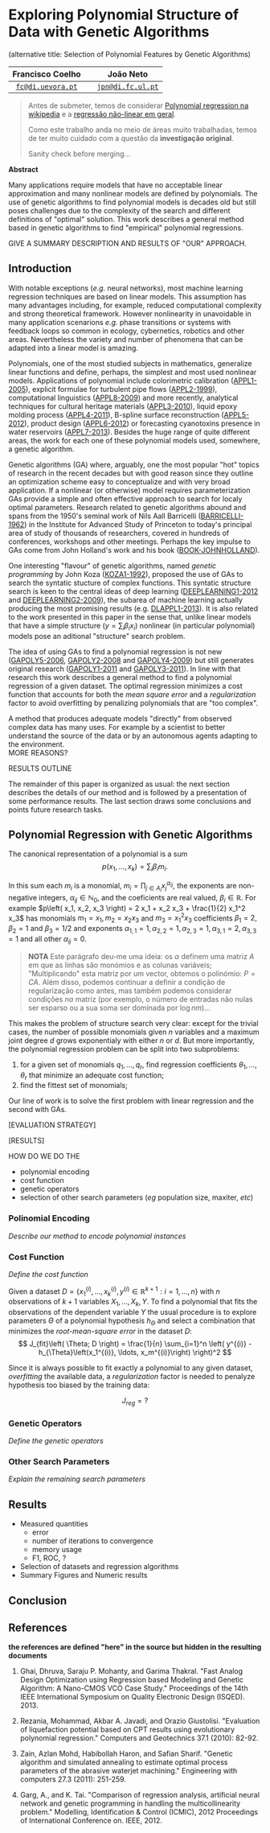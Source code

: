 # Exploring Polynomial Structure of Data with Genetic Algorithms

(alternative title: Selection of Polynomial Features by Genetic Algorithms)

Francisco Coelho |  | João Neto
:---------------:|-----|:---------:
[`fc@di.uevora.pt`](mailto://fc@di.uevora.pt)| |[`jpn@di.fc.ul.pt`](mailto://jpn@di.fc.ul.pt)


>Antes de submeter, temos de considerar [Polynomial regression na wikipedia](http://en.wikipedia.org/wiki/Polynomial_regression) e a [regressão não-linear em geral](https://www.google.pt/search?q=nonlinear+regression).  
>
>Como este trabalho anda no meio de áreas muito trabalhadas, temos de ter muito cuidado com a questão da **investigação original**.
> 
> Sanity check  before merging...

**Abstract**  

Many applications require models that have no acceptable linear approximation and many nonlinear models are defined by polynomials. The use of genetic algorithms to find polynomial models is decades old but still poses challenges due to the complexity of the search and different definitions of "optimal" solution.
This work describes a general method based in genetic algorithms to find "empirical" polynomial regressions.

GIVE A SUMMARY DESCRIPTION AND RESULTS OF "OUR" APPROACH.

## Introduction

With notable exceptions (_e.g._ neural networks), most machine learning regression techniques are based on linear models. This assumption has many advantages including, for example, reduced computational complexity and strong theoretical framework. However nonlinearity in unavoidable in many application scenarions _e.g._ phase transitions or systems with feedback loops so common in ecology, cybernetics, robotics and other areas. Nevertheless the variety and number of phenomena that can be adapted into a linear model is amazing.

Polynomials, one of the most studied subjects in mathematics, generalize linear functions and define, perhaps, the simplest and most used nonlinear models. Applications of polynomial include colorimetric calibration ([APPL1-2005]), explicit formulae for turbulent pipe flows ([APPL2-1999]), computational linguistics ([APPL8-2009]) and more recently, analytical techniques for cultural heritage materials ([APPL3-2010]), liquid epoxy molding process ([APPL4-2011]), B-spline surface reconstruction ([APPL5-2012]), product design ([APPL6-2012]) or forecasting cyanotoxins presence in water reservoirs ([APPL7-2013]). Besides the huge range of quite different areas, the work for each one of these polynomial models used, somewhere, a genetic algorithm.

Genetic algorithms (GA) where, arguably, one the most popular "hot" topics of research in the recent decades but with good reason since they outline an optimization scheme easy to conceptualize and with very broad application. If a nonlinear (or otherwise) model requires parameterization GAs provide a simple and often effective approach to search for localy optimal parameters. Research related to genetic algorithms abound and spans from the 1950's seminal work of Nils Aall Barricelli ([BARRICELLI-1962]) in the Institute for Advanced Study of Princeton to today's principal area of study of thousands of researchers, covered in hundreds of conferences, workshops and other meetings. Perhaps the key impulse to GAs come from John Holland's work and his book ([BOOK-JOHNHOLLAND]).  

One interesting "flavour" of genetic algorithms, named _genetic programming_ by John Koza ([KOZA1-1992]), proposed the use of GAs to search the syntatic stucture of complex functions. This syntatic structure search is keen to the central ideas of deep learning ([DEEPLEARNING1-2012] and [DEEPLEARNING2-2009]), the subarea of machine learning actually producing the most promising results (e.g. [DLAPPL1-2013]). It is also related to the work presented in this paper in the sense that, unlike linear models that have a simple structure ($y=\sum_i \beta_i x_i$) nonlinear (in particular polynomial) models pose an aditional "structure" search problem.

The idea of using GAs to find a polynomial regression is not new ([GAPOLY5-2006], [GAPOLY2-2008] and [GAPOLY4-2009]) but still generates original research ([GAPOLY1-2011] and [GAPOLY3-2011]). In line with that research this work describes a general method to find a polynomial regression of a given dataset. The optimal regression minimizes a cost function that accounts for both the _mean square error_ and a _regularization_ factor to avoid overfitting by penalizing polynomials that are "too complex". 

A method that produces adequate models "directly" from observed complex data has many uses. For example by a scientist to better understand the source of the data or by an autonomous agents adapting to the environment.  
MORE REASONS?  

RESULTS OUTLINE  

The remainder of this paper is organized as usual: the next section describes the details of our method and is followed by a presentation of some performance results. The last section draws some conclusions and points future research tasks.

## Polynomial Regression with Genetic Algorithms

The canonical representation of a polynomial is a sum
$$
p\left( x_1, \ldots, x_k\right) = \sum_i \beta_i m_i.
$$

In this sum each $m_i$ is a monomial, $m_i = \prod_{j\in A_i} x_j^{\alpha_{ij}}$, the exponents are non-negative integers, $\alpha_{ij}\in\mathbb{N}_0$, and the coeficients are real valued, $\beta_i \in \mathbb{R}$. For example $p\left( x_1, x_2, x_3 \right) = 2 x_1 + x_2 x_3 + \frac{1}{2} x_1^2 x_3$ has monomials $m_1 = x_1, m_2 = x_2 x_3$ and $m_3 = x_1^2 x_3$ coefficients $\beta_1 = 2, \beta_2 = 1$ and $\beta_3 = 1/2$ and exponents $\alpha_{1,1} = 1, \alpha_{2,2}=1, \alpha_{2,3} = 1, \alpha_{3,1} = 2, \alpha_{3,3} = 1$ and all other $\alpha_{ij} = 0$.



> **NOTA** Este parágrafo deu-me uma ideia: os $\alpha$ definem uma matriz $A$ em que as linhas são monómios e as colunas variáveis; "Multiplicando" esta matriz por um vector, obtemos o polinómio: $P=CA$. Além disso, podemos continuar a definir a condição de regularização como antes, mas também podemos considerar condições *na* matriz (por exemplo, o número de entradas não nulas ser esparso ou a sua soma ser dominada por $\log nm$)... 


This makes the problem of structure search very clear: except for the trivial cases, the number of possible monomials given $n$ variables and a maximum joint degree $d$ grows exponentialy with either $n$ or $d$. But more importantly, the polynomial regression problem can be split into two subproblems:

1. for a given set of monomials $q_1, \ldots, q_r$, find regression coefficients $\theta_1,\ldots,\theta_r$ that minimize an adequate cost function;
2. find the fittest set of monomials;

Our line of work is to solve the first problem with linear regression and the second with GAs.

[EVALUATION STRATEGY]  

[RESULTS]


HOW DO WE DO THE

* polynomial encoding
* cost function
* genetic operators
* selection of other search parameters (_eg_ population size, maxiter, _etc_)


### Polinomial Encoding

_Describe our method to encode polynomial instances_

### Cost Function

_Define the cost function_

Given a dataset $D=\left\lbrace x_1^{(i)}, \ldots, x_k^{(i)}, y^{(i)} \in \mathbb{R}^{k+1} : i = 1,\ldots, n \right\rbrace$ with $n$ observations of $k+1$ variables $X_1, \ldots, X_k, Y$. To find a polynomial that fits the observations of the dependent variable $Y$ the usual procedure is to explore parameters $\Theta$ of a polynomial hypothesis $h_{\Theta}$ and select a combination that minimizes the _root-mean-square error_ in the dataset $D$:
$$
J_{fit}\left( \Theta; D \right) = \frac{1}{n} \sum_{i=1}^n \left( y^{(i)} - h_{\Theta}\left(x_1^{(i)}, \ldots, x_m^{(i)}\right) \right)^2
$$

Since it is always possible to fit exactly a polynomial to any given dataset, _overfitting_ the available data, a _regularization_ factor is needed to penalyze hypothesis too biased by the training data:

$$
J_{reg} = ?
$$

### Genetic Operators

_Define the genetic operators_

### Other Search Parameters

_Explain the remaining search parameters_

## Results

* Measured quantities
  - error
  - number of iterations to convergence
  - memory usage
  - F1, ROC, ?  
* Selection of datasets and regression algorithms
* Summary Figures and Numeric results

## Conclusion


## References

**the references are defined "here" in the source but hidden in the resulting documents**

1. Ghai, Dhruva, Saraju P. Mohanty, and Garima Thakral. "Fast Analog Design Optimization using Regression based Modeling and Genetic Algorithm: A Nano-CMOS VCO Case Study." Proceedings of the 14th IEEE International Symposium on Quality Electronic Design (ISQED). 2013.

1. Rezania, Mohammad, Akbar A. Javadi, and Orazio Giustolisi. "Evaluation of liquefaction potential based on CPT results using evolutionary polynomial regression." Computers and Geotechnics 37.1 (2010): 82-92.

1. Zain, Azlan Mohd, Habibollah Haron, and Safian Sharif. "Genetic algorithm and simulated annealing to estimate optimal process parameters of the abrasive waterjet machining." Engineering with computers 27.3 (2011): 251-259.

1. Garg, A., and K. Tai. "Comparison of regression analysis, artificial neural network and genetic programming in handling the multicollinearity problem." Modelling, Identification & Control (ICMIC), 2012 Proceedings of International Conference on. IEEE, 2012.

[GAPOLY1-2011]: http://dx.doi.org/10.4203/ccp.97.39 "Optimal Polynomial Regression Models by using a Genetic Algorithm"

[GAPOLY2-2008]: http://citeseerx.ist.psu.edu/viewdoc/summary?doi=10.1.1.152.7415 "Optimal Sampling of Genetic Algorithms on Polynomial Regression"

[GAPOLY3-2011]: http://www.eejournal.ktu.lt/index.php/elt/article/view/460 "Polynomial Curve Fitting with Varying Real Powers"

[GAPOLY4-2009]: http://dx.doi.org/10.1016/j.eswa.2008.06.046 "A Novel hybrid genetic algorithm for kernel function and parameter optimization in support vector regression"

[GAPOLY5-2006]: http://dx.doi.org/10.1007/s00500-005-0008-8 "Genetic polynomial regression as input selection algorithm for non-linear identification"

[APPL1-2005]: http://dx.doi.org/10.1109/WISP.2005.1531626 "Adaptive polynomial regression for colorimetric scanner calibration using genetic algorithms"

[APPL2-1999]: http://www.environmental-expert.com/Files/5302/articles/5912/art-4.pdf "Method for the identification of explicit polynomial formulae for the friction in turbulent pipe flow"

[APPL3-2010]: http://discovery.ucl.ac.uk/459862/1/459862_Csefalvayova_2010_Talanta_EPS.pdf "Use of genetic algorithms with multivariate regression for determination of gelatine in historic papers based on FT-IR and NIR spectral data"

[APPL4-2011]: http://dx.doi.org/10.1109/TII.2010.2100130 "Modeling of a liquid epoxy molding process using a particle swarm optimization-based fuzzy regression approach"

[APPL5-2012]: http://dx.doi.org/10.1016/j.ins.2010.09.031 "Iterative two-step genetic-algorithm-based method for efficient polynomial B-spline surface reconstruction"

[APPL6-2012]: http://dx.doi.org/10.1007/978-3-642-27476-3_6 "Development of Product Design Models Using Fuzzy Regression Based Genetic Programming"

[APPL7-2013]: http://dx.doi.org/10.1016/j.envres.2013.01.001 "Hybrid modelling based on support vector regression with genetic algorithms in forecasting the cyanotoxins presence in the Trasona reservoir (Northern Spain)"

[APPL8-2009]: http://dx.doi.org/10.1007/s00500-008-0362-4 "Obtaining linguistic fuzzy rule-based regression models from imprecise data with multiobjective genetic algorithms"

[BOOK-JOHNHOLLAND]: http://mitpress.mit.edu/books/adaptation-natural-and-artificial-systems "Adaptation in Natural and Artificial Systems"

[DEEPLEARNING1-2012]: http://arxiv.org/abs/1206.5538 "Representation Learning: A Review and New Perspectives"

[DEEPLEARNING2-2009]: http://www.iro.umontreal.ca/~lisa/publications2/index.php/publications/show/239 "Learning Deep Architectures for AI"

[KOZA1-1992]: http://mitpress.mit.edu/books/genetic-programming "Genetic Programming: On the Programming of Computers by Means of Natural Selection, by John R. Koza, (1992)"

[BARRICELLI-1962]: http://dx.doi.org/10.1007%2FBF01556771 "Numerical testing of evolution theories : Part I Theoretical introduction and basic tests"

[DLAPPL1-2013]: http://www.cs.toronto.edu/~dtarlow/TarSwerCharSutZem_ICML2013.pdf "Tarlow, Daniel and Sutskever, Ilya and Zemel, Richard S. Stochastic k-Neighborhood Selection for Supervised and Unsupervised Learning. 2013. in Proceedings of the 30th International Conference on Machine Learning (ICML)."
